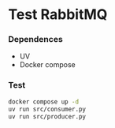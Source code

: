 # Test RabbitMQ

### Dependences

- UV 
- Docker compose

### Test

```bash
docker compose up -d
uv run src/consumer.py
uv run src/producer.py
```